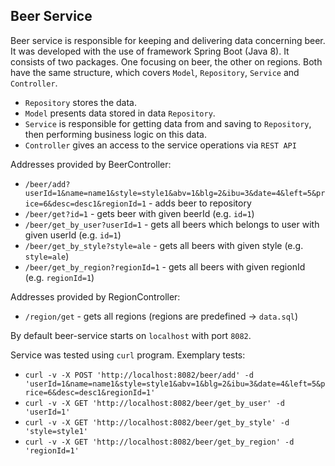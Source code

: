 **Beer Service**
 -
Beer service is responsible for keeping and delivering data concerning beer. It was developed with the use of framework Spring Boot (Java 8).
It consists of two packages. One focusing on beer, the other on regions. Both have the same structure, which covers `Model`, `Repository`, `Service` and `Controller`.
* `Repository` stores the data.
* `Model` presents data stored in data `Repository`.
* `Service` is responsible for getting data from and saving to `Repository`, then performing business logic on this data.
* `Controller` gives an access to the service operations via `REST API`
 
Addresses provided by BeerController:
* `/beer/add?userId=1&name=name1&style=style1&abv=1&blg=2&ibu=3&date=4&left=5&price=6&desc=desc1&regionId=1` - adds beer to repository
* `/beer/get?id=1` - gets beer with given beerId (e.g. `id=1`)
* `/beer/get_by_user?userId=1` - gets all beers which belongs to user with given userId (e.g. `id=1`)
* `/beer/get_by_style?style=ale` - gets all beers with given style (e.g. `style=ale`)
* `/beer/get_by_region?regionId=1` - gets all beers with given regionId (e.g. `regionId=1`)

Addresses provided by RegionController:
* `/region/get` - gets all regions (regions are predefined -> `data.sql`)

By default beer-service starts on `localhost` with port `8082`.

Service was tested using `curl` program. Exemplary tests:
*	`curl -v -X POST 'http://localhost:8082/beer/add' -d 'userId=1&name=name1&style=style1&abv=1&blg=2&ibu=3&date=4&left=5&price=6&desc=desc1&regionId=1'`
* 	`curl -v -X GET 'http://localhost:8082/beer/get_by_user' -d 'userId=1'`
*	`curl -v -X GET 'http://localhost:8082/beer/get_by_style' -d 'style=style1'`
*	`curl -v -X GET 'http://localhost:8082/beer/get_by_region' -d 'regionId=1'`



